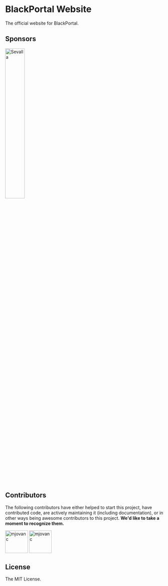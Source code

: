 # BlackPortal Website

The official website for BlackPortal.

## Sponsors

<div align="left">
  <picture>
    <source media="(prefers-color-scheme: dark)" srcset="https://raw.githubusercontent.com/blackportal-ai/website/refs/heads/main/public/images/sevalla_white_logo.png">
    <source media="(prefers-color-scheme: light)" srcset="https://raw.githubusercontent.com/blackportal-ai/website/refs/heads/main/public/images/sevalla_black_logo.png">
    <img alt="Sevalla"
         src="https://raw.githubusercontent.com/blackportal-ai/website/refs/heads/main/public/images/sevalla_white_logo.png"
         width="35%">
  </picture>

<br/>
<br/>

</div>

## Contributors

The following contributors have either helped to start this project, have
contributed code, are actively maintaining it (including documentation), or in
other ways being awesome contributors to this project. **We'd like to take a
moment to recognize them.**

[<img src="https://github.com/mjovanc.png?size=72" alt="mjovanc" width="72">](https://github.com/mjovanc)
[<img src="https://github.com/SvMak.png?size=72" alt="mjovanc" width="72">](https://github.com/SvMak)

## License

The MIT License.
